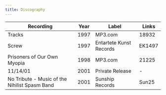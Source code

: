 ```yaml
---
title: Discography
---
```



| Recording | Year | Label | Links |
| --------- | ---- | ----- | ----- |
| Tracks  | 1997 | MP3.com | 18932 |
| Screw | 1997 | Entartete Kunst Records | EK1497 |
| Prisoners of Our Own Myopia | 1998 | MP3.com | 21225 |
| 11/14/01 | 2001 | Private Release | - |
| No Tribute - Music of the Nihilist Spasm Band | 2001 | Sunship Records | Sun25 |